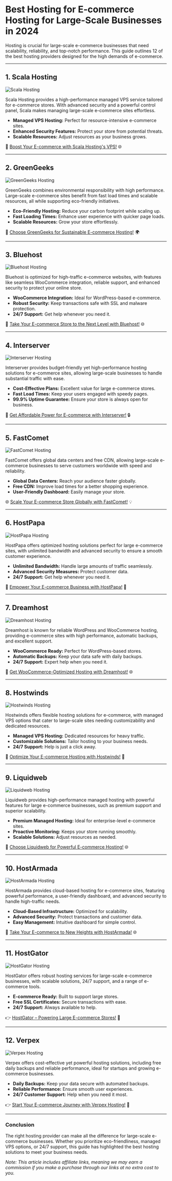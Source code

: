 # Best Hosting for E-commerce Hosting for Large-Scale Businesses in 2024

Hosting is crucial for large-scale e-commerce businesses that need scalability, reliability, and top-notch performance. This guide outlines 12 of the best hosting providers designed for the high demands of e-commerce.

---

## 1. Scala Hosting

![Scala Hosting](https://i.imgur.com/uJ5JIK3.png "Scala Web Hosting")

Scala Hosting provides a high-performance managed VPS service tailored for e-commerce stores. With advanced security and a powerful control panel, Scala makes managing large-scale e-commerce sites effortless.

- **Managed VPS Hosting:** Perfect for resource-intensive e-commerce sites.
- **Enhanced Security Features:** Protect your store from potential threats.
- **Scalable Resources:** Adjust resources as your business grows.

🚀 [Boost Your E-commerce with Scala Hosting's VPS!](https://snipitx.com/scala-jy) 🌐

---

## 2. GreenGeeks

![GreenGeeks Hosting](https://i.imgur.com/eEwuntu.jpg "GreenGeeks Hosting")

GreenGeeks combines environmental responsibility with high performance. Large-scale e-commerce sites benefit from fast load times and scalable resources, all while supporting eco-friendly initiatives.

- **Eco-Friendly Hosting:** Reduce your carbon footprint while scaling up.
- **Fast Loading Times:** Enhance user experience with quicker page loads.
- **Scalable Resources:** Grow your store effortlessly.

🌿 [Choose GreenGeeks for Sustainable E-commerce Hosting!](https://snipitx.com/greengeeks-jy) 🌍

---

## 3. Bluehost

![Bluehost Hosting](https://i.imgur.com/PasFF9E.jpeg "Bluehost Hosting")

Bluehost is optimized for high-traffic e-commerce websites, with features like seamless WooCommerce integration, reliable support, and enhanced security to protect your online store.

- **WooCommerce Integration:** Ideal for WordPress-based e-commerce.
- **Robust Security:** Keep transactions safe with SSL and malware protection.
- **24/7 Support:** Get help whenever you need it.

💼 [Take Your E-commerce Store to the Next Level with Bluehost!](https://snipitx.com/bluehost-jy) 🌐

---

## 4. Interserver

![Interserver Hosting](https://i.imgur.com/OM5dOEW.jpeg "Interserver Hosting")

Interserver provides budget-friendly yet high-performance hosting solutions for e-commerce sites, allowing large-scale businesses to handle substantial traffic with ease.

- **Cost-Effective Plans:** Excellent value for large e-commerce stores.
- **Fast Load Times:** Keep your users engaged with speedy pages.
- **99.9% Uptime Guarantee:** Ensure your store is always open for business.

💸 [Get Affordable Power for E-commerce with Interserver!](https://snipitx.com/interserver-jy) 🔒

---

## 5. FastComet

![FastComet Hosting](https://i.imgur.com/7qgXuWp.png "FastComet Hosting")

FastComet offers global data centers and free CDN, allowing large-scale e-commerce businesses to serve customers worldwide with speed and reliability.

- **Global Data Centers:** Reach your audience faster globally.
- **Free CDN:** Improve load times for a better shopping experience.
- **User-Friendly Dashboard:** Easily manage your store.

🌐 [Scale Your E-commerce Store Globally with FastComet!](https://snipitx.com/fastcomet-jy) 💡

---

## 6. HostPapa

![HostPapa Hosting](https://i.imgur.com/ouDTkvl.jpeg "HostPapa Hosting")

HostPapa offers optimized hosting solutions perfect for large e-commerce sites, with unlimited bandwidth and advanced security to ensure a smooth customer experience.

- **Unlimited Bandwidth:** Handle large amounts of traffic seamlessly.
- **Advanced Security Measures:** Protect customer data.
- **24/7 Support:** Get help whenever you need it.

🌈 [Empower Your E-commerce Business with HostPapa!](https://snipitx.com/hostpapa-jy) 🚀

---

## 7. Dreamhost

![Dreamhost Hosting](https://i.imgur.com/rXIg8ip.jpeg "Dreamhost Hosting")

Dreamhost is known for reliable WordPress and WooCommerce hosting, providing e-commerce sites with high performance, automatic backups, and excellent support.

- **WooCommerce Ready:** Perfect for WordPress-based stores.
- **Automatic Backups:** Keep your data safe with daily backups.
- **24/7 Support:** Expert help when you need it.

🚀 [Get WooCommerce-Optimized Hosting with Dreamhost!](https://snipitx.com/dreamhost-jy) 🌐

---

## 8. Hostwinds

![Hostwinds Hosting](https://i.imgur.com/53aSNXx.jpeg "Hostwinds Hosting")

Hostwinds offers flexible hosting solutions for e-commerce, with managed VPS options that cater to large-scale sites needing customizability and dedicated resources.

- **Managed VPS Hosting:** Dedicated resources for heavy traffic.
- **Customizable Solutions:** Tailor hosting to your business needs.
- **24/7 Support:** Help is just a click away.

🌟 [Optimize Your E-commerce Hosting with Hostwinds!](https://snipitx.com/hostwinds-jy) 🚀

---

## 9. Liquidweb

![Liquidweb Hosting](https://i.imgur.com/4IvT9SC.jpeg "Liquidweb Hosting")

Liquidweb provides high-performance managed hosting with powerful features for large e-commerce businesses, such as premium support and superior scalability.

- **Premium Managed Hosting:** Ideal for enterprise-level e-commerce sites.
- **Proactive Monitoring:** Keeps your store running smoothly.
- **Scalable Solutions:** Adjust resources as needed.

🚀 [Choose Liquidweb for Powerful E-commerce Hosting!](https://snipitx.com/liquidweb-jy) 🌐

---

## 10. HostArmada

![HostArmada Hosting](https://i.imgur.com/KFbdf3o.jpeg "HostArmada Hosting")

HostArmada provides cloud-based hosting for e-commerce sites, featuring powerful performance, a user-friendly dashboard, and advanced security to handle high-traffic needs.

- **Cloud-Based Infrastructure:** Optimized for scalability.
- **Advanced Security:** Protect transactions and customer data.
- **Easy Management:** Intuitive dashboard for simple control.

🚀 [Take Your E-commerce to New Heights with HostArmada!](https://snipitx.com/hostarmada-jy) 🌐

---

## 11. HostGator

![HostGator Hosting](https://i.imgur.com/BcVkH57.jpeg "HostGator Hosting")

HostGator offers robust hosting services for large-scale e-commerce businesses, with scalable solutions, 24/7 support, and a range of e-commerce tools.

- **E-commerce Ready:** Built to support large stores.
- **Free SSL Certificates:** Secure transactions with ease.
- **24/7 Support:** Always available to help.

👉 [HostGator – Powering Large E-commerce Stores!](https://snipitx.com/hostgator-jy) 💼

---

## 12. Verpex

![Verpex Hosting](https://i.imgur.com/6x5LhiS.jpeg "Verpex Hosting")

Verpex offers cost-effective yet powerful hosting solutions, including free daily backups and reliable performance, ideal for startups and growing e-commerce businesses.

- **Daily Backups:** Keep your data secure with automated backups.
- **Reliable Performance:** Ensure smooth user experiences.
- **24/7 Customer Support:** Help when you need it most.

👉 [Start Your E-commerce Journey with Verpex Hosting!](https://snipitx.com/verpex-jy) 🚀

---

### Conclusion

The right hosting provider can make all the difference for large-scale e-commerce businesses. Whether you prioritize eco-friendliness, managed VPS options, or 24/7 support, this guide has highlighted the best hosting solutions to meet your business needs.

*Note: This article includes affiliate links, meaning we may earn a commission if you make a purchase through our links at no extra cost to you.*
